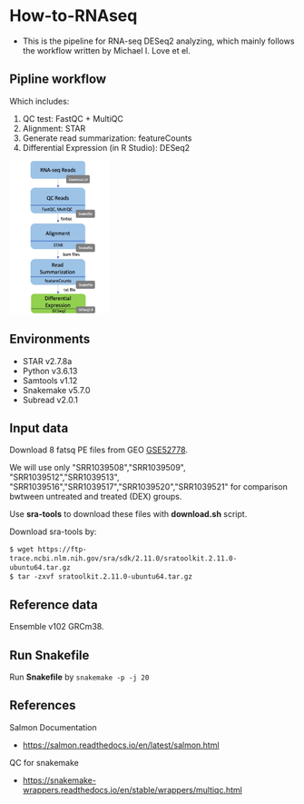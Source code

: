 # How-to-RNAseq
- This is the pipeline for RNA-seq DESeq2 analyzing, which mainly follows the workflow written by Michael I. Love et el. 


## Pipline workflow
Which includes:
1. QC test: FastQC + MultiQC
2. Alignment: STAR
3. Generate read summarization: featureCounts
4. Differential Expression (in R Studio): DESeq2

<img src="https://github.com/Tina04021997/How-to-RNAseq/blob/main/flow.jpg" width="35%" height="35%">

## Environments
- STAR v2.7.8a
- Python v3.6.13
- Samtools v1.12
- Snakemake v5.7.0 
- Subread v2.0.1


## Input data
Download 8 fatsq PE files from GEO [GSE52778](https://www.ncbi.nlm.nih.gov/geo/query/acc.cgi?acc=GSE52778).

We will use only "SRR1039508","SRR1039509", "SRR1039512","SRR1039513", "SRR1039516","SRR1039517","SRR1039520","SRR1039521" for comparison bwtween untreated and treated (DEX) groups.

Use **sra-tools** to download these files with **download.sh** script.

Download sra-tools by:
```
$ wget https://ftp-trace.ncbi.nlm.nih.gov/sra/sdk/2.11.0/sratoolkit.2.11.0-ubuntu64.tar.gz
$ tar -zxvf sratoolkit.2.11.0-ubuntu64.tar.gz
```

## Reference data
Ensemble v102 GRCm38.

## Run Snakefile
Run **Snakefile** by ```snakemake -p -j 20```

## References
Salmon Documentation
- https://salmon.readthedocs.io/en/latest/salmon.html

QC for snakemake
- https://snakemake-wrappers.readthedocs.io/en/stable/wrappers/multiqc.html 

